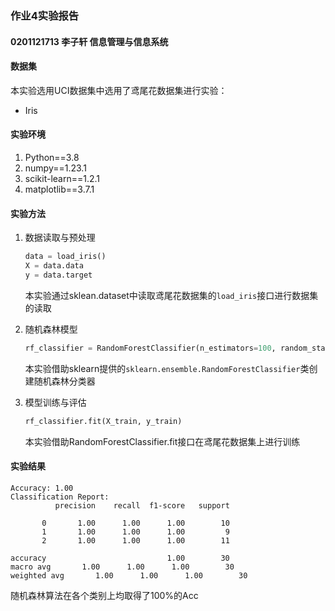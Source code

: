 ### 作业4实验报告
#### 0201121713 李子轩 信息管理与信息系统
#### 数据集
本实验选用UCI数据集中选用了鸢尾花数据集进行实验：
* Iris
#### 实验环境
1. Python==3.8
2. numpy==1.23.1
3. scikit-learn==1.2.1
5. matplotlib==3.7.1
#### 实验方法
1. 数据读取与预处理

    ```python
   data = load_iris()
    X = data.data
    y = data.target
   ```
   本实验通过sklean.dataset中读取鸢尾花数据集的`load_iris`接口进行数据集的读取

2. 随机森林模型

    ```python
    rf_classifier = RandomForestClassifier(n_estimators=100, random_state=42)
    ```
   本实验借助sklearn提供的`sklearn.ensemble.RandomForestClassifier`类创建随机森林分类器
3. 模型训练与评估
    
    ```python
    rf_classifier.fit(X_train, y_train)
   ```
   本实验借助RandomForestClassifier.fit接口在鸢尾花数据集上进行训练
#### 实验结果

    Accuracy: 1.00
    Classification Report:
              precision    recall  f1-score   support

           0       1.00      1.00      1.00        10
           1       1.00      1.00      1.00         9
           2       1.00      1.00      1.00        11

    accuracy                           1.00        30
    macro avg       1.00      1.00      1.00        30
    weighted avg       1.00      1.00      1.00        30

随机森林算法在各个类别上均取得了100%的Acc
